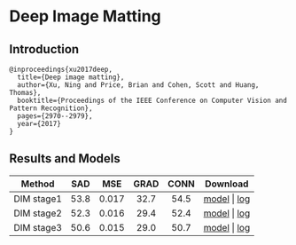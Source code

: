 # Deep Image Matting

## Introduction

```
@inproceedings{xu2017deep,
  title={Deep image matting},
  author={Xu, Ning and Price, Brian and Cohen, Scott and Huang, Thomas},
  booktitle={Proceedings of the IEEE Conference on Computer Vision and Pattern Recognition},
  pages={2970--2979},
  year={2017}
}
```

## Results and Models

|   Method   |  SAD |  MSE  | GRAD | CONN | Download |
|:----------:|:----:|:-----:|:----:|:----:|:--------:|
| DIM stage1 | 53.8 | 0.017 | 32.7 | 54.5 | [model](TODO) \| [log](TODO) |
| DIM stage2 | 52.3 | 0.016 | 29.4 | 52.4 | [model](TODO) \| [log](TODO) |
| DIM stage3 | 50.6 | 0.015 | 29.0 | 50.7 | [model](TODO) \| [log](TODO) |
